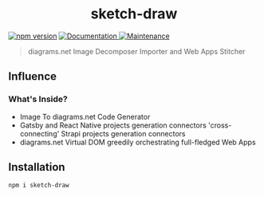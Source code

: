 <h1 align="center">sketch-draw </h1>
<p>
  <a href="https://www.npmjs.com/package/sketch-draw"><img src="https://badge.fury.io/js/sketch-draw.svg" alt="npm version" /></a>
  <a href="https://github.com/paxos-raft/paxos-raft/tree/master/packages/sketch-draw#readme" target="_blank">
    <img alt="Documentation" src="https://img.shields.io/badge/documentation-yes-darkviolet.svg" />
  </a>
  <a href="https://github.com/paxos-raft/paxos-raft/graphs/commit-activity" target="_blank">
    <img alt="Maintenance" src="https://img.shields.io/badge/Maintained-yes-yellow.svg" />
  </a>
</p>


> diagrams.net Image Decomposer Importer and Web Apps Stitcher

## Influence
### What's Inside?
* Image To diagrams.net Code Generator
* Gatsby and React Native projects generation connectors 'cross-connecting' Strapi projects generation connectors
* diagrams.net Virtual DOM greedily orchestrating full-fledged Web Apps

## Installation
```sh
npm i sketch-draw
```

